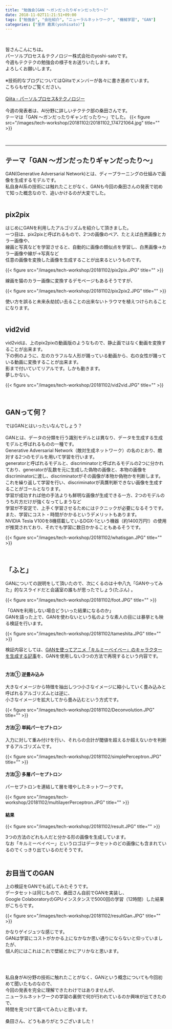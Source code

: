```yaml
---
title: "勉強会[GAN ～ガンだったりギャンだったり～]"
date: 2018-11-02T11:21:51+09:00
tags: ["勉強会", "会社紹介", "ニューラルネットワーク", "機械学習", "GAN"]
categories: ["里井 嘉真(yoshisato)"]
---
```


<br>

皆さんこんにちは。<br>
パーソルプロセス＆テクノロジー株式会社のyoshi-satoです。<br>
今週もテクテクの勉強会の様子をお送りいたします。<br>
よろしくお願いします。<br>
<br>
※技術的なブログについてはQiitaでメンバーが各々に書き進めています。<br>
こちらもぜひご覧ください。<br>
<br>
[Qiita - パーソルプロセス&テクノロジー](https://qiita.com/organizations/persol-pt)<br>
<br>
今週の発表者は、AI分野に詳しいテクテク部の桑田さんです。  
テーマは「GAN ～ガンだったりギャンだったり～」でした。
{{< figure src="/images/tech-workshop/20181102/20181102_174721064.jpg" title="" >}}

<br>

---

## テーマ「GAN ～ガンだったりギャンだったり～」
GAN(Generative Adversarial Network)とは、ディープラーニングの仕組みで画像を生成するモデルです。  
私自身AI系の技術には触れたことがなく、GANも今回の桑田さんの発表で初めて知った概念なので、追いかけるのが大変でした。  
<br>

## pix2pix
はじめにGANを利用したアルゴリズムを紹介して頂きました。  
一つ目は、pix2pixと呼ばれるもので、2つの画像のペア、たとえば白黒画像とカラー画像や、  
線画と写真などを学習させると、自動的に画像の類似点を学習し、白黒画像→カラー画像や線が→写真など  
任意の画像を変換した画像を生成することが出来るというものです。　　

{{< figure src="/images/tech-workshop/20181102/pix2pix.JPG" title="" >}}  

線画を猫のカラー画像に変換するデモページもあるそうですが、  

{{< figure src="/images/tech-workshop/20181102/pix2pix2.JPG" title="" >}}  

使い方を誤ると未来永劫拭い去ることの出来ないトラウマを植えつけられることになります。  
<br>  
## vid2vid
vid2vidは、上のpix2pixの動画版のようなもので、静止画ではなく動画を変換することが出来ます。  
下の例のように、左のカラフルな人形が踊っている動画から、右の女性が踊っている動画に変換することが出来ます。  
影まで付いていてリアルです。しかも動きます。  
夢しかない。  

{{< figure src="/images/tech-workshop/20181102/vid2vid.JPG" title="" >}}  

<br>

## GANって何？
ではGANとはいったいなんでしょう？  
<br>
GANとは、データの分類を行う識別モデルとは異なり、データを生成する生成モデルと呼ばれるものの一種です。  
Generative Adversarial Network（敵対生成ネットワーク）の名のとおり、敵対する2つのモデルを用いて学習を行います。  
generatorと呼ばれるモデルと、discriminatorと呼ばれるモデルの2つに分かれており、generatorが乱数を元に生成した偽物の画像と、本物の画像をdiscriminatorに渡し、discriminatorがその画像が本物か偽物かを判断します。  
これを繰り返して学習を行い、discriminatorが真贋判断できない画像を生成することがゴールとなります。  
学習が成功すれば他の手法よりも鮮明な画像が生成できる一方、2つのモデルのうち片方だけが強くなってしまうなど  
学習が不安定で、上手く学習させるためにはテクニックが必要になるそうです。  
また、学習にコスト・時間がかかるというデメリットもあります。  
NVIDIA Tesla V100を8機搭載しているDGX-1という機器（約1400万円!）の使用が推奨されており、それでも学習に数日かかることもあるそうです。  


{{< figure src="/images/tech-workshop/20181102/whatisgan.JPG" title="" >}}  

<br>

## 「ふと」
GANについての説明をして頂いたので、次にくるのは十中八九「GANやってみた」的なスライドだと会議室の誰もが思ったでしょう(たぶん)
。  

{{< figure src="/images/tech-workshop/20181102/foot.JPG" title="" >}}  

「GANを利用しない場合どういった結果になるのか」  
GANを語った上で、GANを使わないという私のような素人の目には暴挙とも映る検証を行います。  

{{< figure src="/images/tech-workshop/20181102/tameshita.JPG" title="" >}}   

検証内容としては、[GANを使ってアニメ「キルミーベイベー」のキャラクターを生成する記事](https://qiita.com/taku-buntu/items/0093a68bfae0b0ff879d)を、GANを使用しない3つの方法で再現するという内容です。  
<br>

#### 方法① 逆畳み込み
大きなイメージから特徴を抽出しつつ小さなイメージに縮小していく畳み込みと呼ばれるアルゴリズムとは逆に、  
小さなイメージを拡大してから畳み込むという方式です。  

{{< figure src="/images/tech-workshop/20181102/Deconvolution.JPG" title="" >}}   

#### 方法② 単純パーセプトロン
入力に対して重み付けを行い、それらの合計が閾値を超えるか超えないかを判断するアルゴリズムです。  

{{< figure src="/images/tech-workshop/20181102/simplePerceptron.JPG" title="" >}}   

#### 方法③ 多層パーセプトロン
パーセプトロンを連結して層を増やしたネットワークです。

{{< figure src="/images/tech-workshop/20181102/multilayerPerceptron.JPG" title="" >}}  

#### 結果

{{< figure src="/images/tech-workshop/20181102/result.JPG" title="" >}}  

3つの方法のどれも人だと分かる形の画像を生成しています。  
なお「キルミーベイベー」というロゴはデータセットのどの画像にも含まれているのでくっきり出ているのだそうです。  
<br>

## お目当てのGAN
上の検証をGANでも試してみたそうです。  
データセットは同じもので、桑田さん自前でGANを実装し、  
Google ColaboratoryのGPUインスタンスで5000回の学習（12時間）した結果がこちらです。  

{{< figure src="/images/tech-workshop/20181102/resultGan.JPG" title="" >}}  

かなりゲイジュツな感じです。  
GANは学習にコストがかかる上になかなか思い通りにならないと仰っていましたが、  
個人的にはこれはこれで壁紙とかにアリかなと思います。  

<br>
<br>

私自身がAI分野の技術に触れたことがなく、GANという概念についても今回初めて聞いたものなので、  
今回の発表を完全に理解できたわけではありませんが、  
ニューラルネットワークの学習の裏側で何が行われているのか興味が出てきたので、  
時間を見つけて調べてみたいと思います。  
<br>
桑田さん、どうもありがとうございました！  
